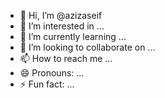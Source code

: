 - 👋 Hi, I’m @azizaseif
- 👀 I’m interested in ...
- 🌱 I’m currently learning ...
- 💞️ I’m looking to collaborate on ...
- 📫 How to reach me ...
- 😄 Pronouns: ...
- ⚡ Fun fact: ...

<!---
azizaseif/azizaseif is a ✨ special ✨ repository because its `README.md` (this file) appears on your GitHub profile.
You can click the Preview link to take a look at your changes.
--->

